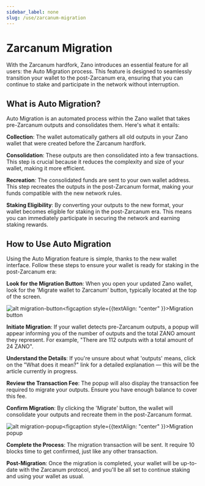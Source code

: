 ```yaml
---
sidebar_label: none
slug: /use/zarcanum-migration
---
```


# Zarcanum Migration

With the Zarcanum hardfork, Zano introduces an essential feature for all users: the Auto Migration process. This feature is designed to seamlessly transition your wallet to the post-Zarcanum era, ensuring that you can continue to stake and participate in the network without interruption.

## What is Auto Migration?

Auto Migration is an automated process within the Zano wallet that takes pre-Zarcanum outputs and consolidates them. Here's what it entails:

**Collection**: The wallet automatically gathers all old outputs in your Zano wallet that were created before the Zarcanum hardfork.

**Consolidation**: These outputs are then consolidated into a few transactions. This step is crucial because it reduces the complexity and size of your wallet, making it more efficient.

**Recreation**: The consolidated funds are sent to your own wallet address. This step recreates the outputs in the post-Zarcanum format, making your funds compatible with the new network rules.

**Staking Eligibility**: By converting your outputs to the new format, your wallet becomes eligible for staking in the post-Zarcanum era. This means you can immediately participate in securing the network and earning staking rewards.

## How to Use Auto Migration

Using the Auto Migration feature is simple, thanks to the new wallet interface. Follow these steps to ensure your wallet is ready for staking in the post-Zarcanum era:

**Look for the Migration Button**: When you open your updated Zano wallet, look for the 'Migrate wallet to Zarcanum' button, typically located at the top of the screen.

![alt migration-button](../../static/img/use/zarcanum-migration/button.png "migration button")<figcaption style={{textAlign: "center" }}>Migration button</figcaption>

**Initiate Migration**: If your wallet detects pre-Zarcanum outputs, a popup will appear informing you of the number of outputs and the total ZANO amount they represent. For example, "There are 112 outputs with a total amount of 24 ZANO".

**Understand the Details**: If you're unsure about what 'outputs' means, click on the "What does it mean?" link for a detailed explanation — this will be the article currently in progress.

**Review the Transaction Fee**: The popup will also display the transaction fee required to migrate your outputs. Ensure you have enough balance to cover this fee.

**Confirm Migration**: By clicking the 'Migrate' button, the wallet will consolidate your outputs and recreate them in the post-Zarcanum format.

![alt migration-popup](../../static/img/use/zarcanum-migration/popup.png "migration popup")<figcaption style={{textAlign: "center" }}>Migration popup</figcaption>

**Complete the Process**: The migration transaction will be sent. It require 10 blocks time to get confirmed, just like any other transaction.

**Post-Migration**: Once the migration is completed, your wallet will be up-to-date with the Zarcanum protocol, and you'll be all set to continue staking and using your wallet as usual.
